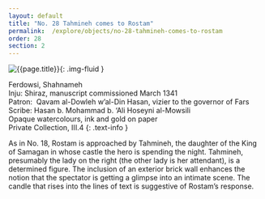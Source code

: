```yaml
---
layout: default
title: "No. 28 Tahmineh comes to Rostam"
permalink:  /explore/objects/no-28-tahmineh-comes-to-rostam
order: 28
section: 2
---
```

![{{page.title}}]({{site.baseurl}}/images/pages/{{page.order}}.jpeg){: .img-fluid }

Ferdowsi, Shahnameh  
Inju: Shiraz, manuscript commissioned March 1341  
Patron:  Qavam al-Dowleh w’al-Din Hasan, vizier to the governor of Fars  
Scribe: Hasan b. Mohammad b. ‘Ali Hoseyni al-Mowsili  
Opaque watercolours, ink and gold on paper  
Private Collection, III.4
{: .text-info }

As in No. 18, Rostam is approached by Tahmineh, the daughter
of the King of Samagan in whose castle the hero is spending the night.
Tahmineh, presumably the lady on the right (the other lady is her
attendant), is a determined figure. The inclusion of an exterior
brick wall enhances the notion that the spectator is getting a
glimpse into an intimate scene. The candle that rises into the lines
of text is suggestive of Rostam’s response.
